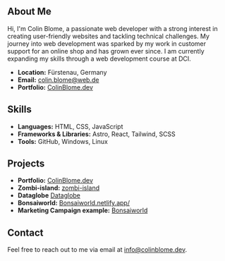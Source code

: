 ## About Me

Hi, I'm Colin Blome, a passionate web developer with a strong interest in creating user-friendly websites and tackling technical challenges. My journey into web development was sparked by my work in customer support for an online shop and has grown ever since. I am currently expanding my skills through a web development course at DCI.

- **Location:** Fürstenau, Germany
- **Email:** <colin.blome@web.de>
- **Portfolio:** [ColinBlome.dev](https://colinblome.dev/)

## Skills

- **Languages:** HTML, CSS, JavaScript
- **Frameworks & Libraries:** Astro, React, Tailwind, SCSS
- **Tools:** GitHub, Windows, Linux

## Projects

- **Portfolio:** [ColinBlome.dev](https://colinblome.dev/)
- **Zombi-island:** [zombi-island](https://zombi-island.netlify.app/)
- **Dataglobe** [Dataglobe](https://dataglobe.netlify.app/)
- **Bonsaiworld:** [Bonsaiworld.netlify.app/](https://bonsaiworld.netlify.app/)
- **Marketing Campaign example:** [Bonsaiworld](https://www.canva.com/design/DAGBc48w39w/bc-CJ_qwSN3KxtlTtbQlmg/view?utm_content=DAGBc48w39w&utm_campaign=designshare&utm_medium=link&utm_source=editor)

## Contact

Feel free to reach out to me via email at [info@colinblome.dev](mailto:info@colinblome.dev).
